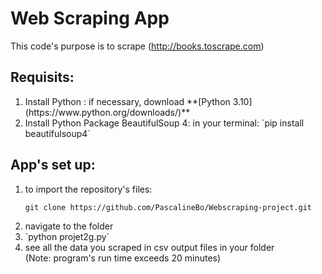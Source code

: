 # Web Scraping App
This code's purpose is to scrape (http://books.toscrape.com)

## Requisits: 
<ol>
  <li> Install Python : if necessary, download **[Python 3.10](https://www.python.org/downloads/)** </li>
  <li> Install Python Package BeautifulSoup 4: in your terminal:
    `pip install beautifulsoup4`  </li>
  </ol>

## App's set up:
  <ol>
  <li> to import the repository's files:

`git clone https://github.com/PascalineBo/Webscraping-project.git`</li>
  
  <li> navigate to the folder</li>
  <li>`python projet2g.py`</>
  <li>see all the data you scraped in csv output files in your folder </li> 
(Note: program's run time exceeds 20 minutes) 

